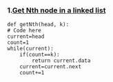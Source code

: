 ### 1.[Get Nth node in a linked list](https://practice.geeksforgeeks.org/problems/node-at-a-given-index-in-linked-list/1)
    def getNth(head, k):
    # Code here
    current=head
    count=1
    while(current):
        if(count==k):
            return current.data
        current=current.next
        count+=1

